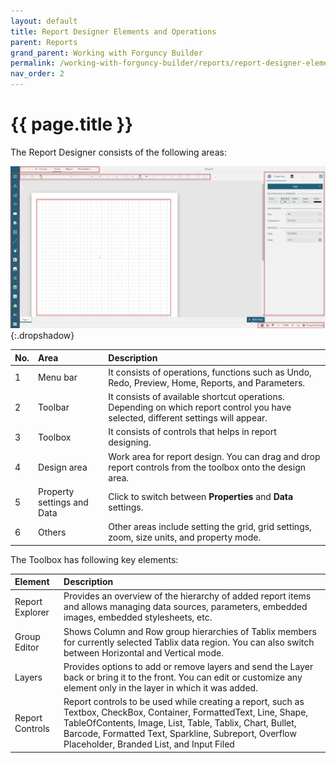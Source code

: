 ```yaml
---
layout: default
title: Report Designer Elements and Operations
parent: Reports
grand_parent: Working with Forguncy Builder
permalink: /working-with-forguncy-builder/reports/report-designer-elements-and-operations/
nav_order: 2
---
```


# {{ page.title }}

The Report Designer consists of the following areas:

![report-designer-elements](/assets/images/product-images/report-designer-elements.png)
{:.dropshadow}

|No.|Area|Description|
|:--|:--|:--|
|1|Menu bar|It consists of operations, functions such as Undo, Redo, Preview, Home, Reports, and Parameters.|
|2|Toolbar|It consists of available shortcut operations. Depending on which report control you have selected, different settings will appear.|
|3|Toolbox|It consists of controls that helps in report designing.| 
|4|Design area|Work area for report design. You can drag and drop report controls from the toolbox onto the design area.|
|5|Property settings and Data|Click to switch between **Properties** and **Data** settings.|
|6|Others|Other areas include setting the grid, grid settings, zoom, size units, and property mode.|

The Toolbox has following key elements:

|Element|Description|
|:--|:--|
|Report Explorer|Provides an overview of the hierarchy of added report items and allows managing data sources, parameters, embedded images, embedded stylesheets, etc.|
|Group Editor|Shows Column and Row group hierarchies of Tablix members for currently selected Tablix data region. You can also switch between Horizontal and Vertical mode.|
|Layers|Provides options to add or remove layers and send the Layer back or bring it to the front. You can edit or customize any element only in the layer in which it was added.|
|Report Controls|Report controls to be used while creating a report, such as Textbox, CheckBox, Container, FormattedText, Line, Shape, TableOfContents, Image, List, Table, Tablix, Chart, Bullet, Barcode, Formatted Text, Sparkline, Subreport, Overflow Placeholder, Branded List, and Input Filed|

